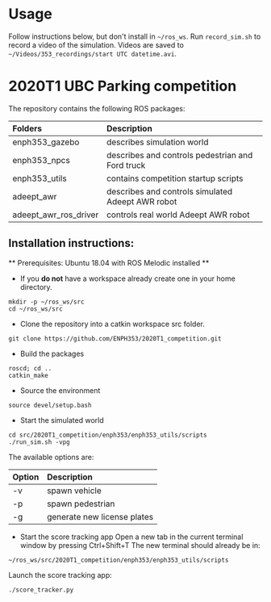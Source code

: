 # Usage
Follow instructions below, but don't install in `~/ros_ws`. Run `record_sim.sh`
to record a video of the simulation. Videos are saved to
`~/Videos/353_recordings/start UTC datetime.avi`.

# 2020T1 UBC Parking competition

The repository contains the following ROS packages:

| Folders         | Description      |
|:--------------- |:---------------- |
| enph353_gazebo  | describes simulation world |
| enph353_npcs    | describes and controls pedestrian and Ford truck |
| enph353_utils   | contains competition startup scripts |
| adeept_awr      | describes and controls simulated Adeept AWR robot |
| adeept_awr_ros_driver | controls real world Adeept AWR robot |

## Installation instructions:
** Prerequisites: Ubuntu 18.04 with ROS Melodic installed **

* If you **do not** have a workspace already create one in your home directory.
```
mkdir -p ~/ros_ws/src
cd ~/ros_ws/src
```

* Clone the repository into a catkin workspace src folder.
```
git clone https://github.com/ENPH353/2020T1_competition.git
```

* Build the packages
```
roscd; cd ..
catkin_make
```

* Source the environment
```
source devel/setup.bash
```

* Start the simulated world
```
cd src/2020T1_competition/enph353/enph353_utils/scripts
./run_sim.sh -vpg
```
The available options are:

| Option | Description      |
|:-------|:---------------- |
| -v     | spawn vehicle    |
| -p     | spawn pedestrian |
| -g     | generate new license plates |

* Start the score tracking app
Open a new tab in the current terminal window by pressing Ctrl+Shift+T 
The new terminal should already be in:
```
~/ros_ws/src/2020T1_competition/enph353/enph353_utils/scripts
```
Launch the score tracking app:
```
./score_tracker.py
```
